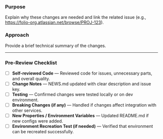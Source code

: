 ### **Purpose**
Explain why these changes are needed and link the related issue (e.g., https://folio-org.atlassian.net/browse/PROJ-123).

### **Approach**
Provide a brief technical summary of the changes.

---

### **Pre-Review Checklist**

- [ ] **Self-reviewed Code** — Reviewed code for issues, unnecessary parts, and overall quality.
- [ ] **Change Notes** — NEWS.md updated with clear description and issue key.
- [ ] **Testing** — Confirmed changes were tested locally or on dev environment.
- [ ] **Breaking Changes (if any)** — Handled if changes affect integration with other services.
- [ ] **New Properties / Environment Variables** — Updated README.md if new configs were added.
- [ ] **Environment Recreation Test (if needed)** — Verified that environment can be recreated successfully.
